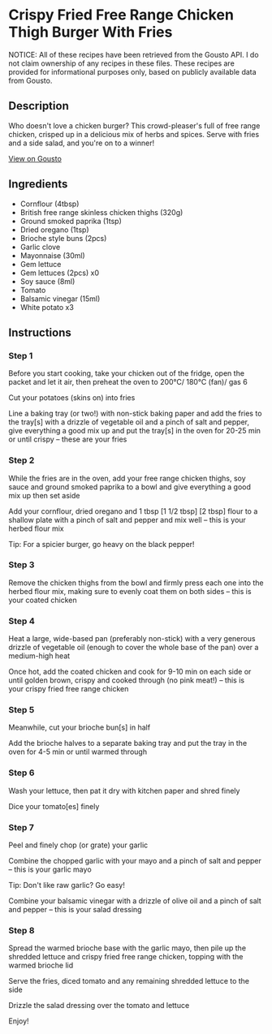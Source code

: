# Crispy Fried Free Range Chicken Thigh Burger With Fries

NOTICE: All of these recipes have been retrieved from the Gousto API. I do not claim ownership of any recipes in these files. These recipes are provided for informational purposes only, based on publicly available data from Gousto.

## Description

Who doesn't love a chicken burger? This crowd-pleaser's full of free range chicken, crisped up in a delicious mix of herbs and spices. Serve with fries and a side salad, and you're on to a winner!

[View on Gousto](https://www.gousto.co.uk/recipes/cookbook/crispy-fried-free-range-chicken-thigh-burger-with-fries)

## Ingredients

- Cornflour (4tbsp)
- British free range skinless chicken thighs (320g)
- Ground smoked paprika (1tsp)
- Dried oregano (1tsp)
- Brioche style buns (2pcs)
- Garlic clove
- Mayonnaise (30ml)
- Gem lettuce
- Gem lettuces (2pcs) x0
- Soy sauce (8ml)
- Tomato
- Balsamic vinegar (15ml)
- White potato x3

## Instructions


### Step 1

Before you start cooking, take your chicken out of the fridge, open the packet and let it air, then preheat the oven to 200°C/ 180°C (fan)/ gas 6

Cut your potatoes (skins on) into fries

Line a baking tray (or two!) with non-stick baking paper and add the fries to the tray[s] with a drizzle of vegetable oil and a pinch of salt and pepper, give everything a good mix up and put the tray[s] in the oven for 20-25 min or until crispy – these are your fries


### Step 2

While the fries are in the oven, add your free range chicken thighs, soy sauce and ground smoked paprika to a bowl and give everything a good mix up then set aside

Add your cornflour, dried oregano and 1 tbsp <span class="text-purple">[1 1/2 tbsp]</span> <span class="text-danger">[2 tbsp]</span> flour to a shallow plate with a pinch of salt and pepper and mix well – this is your herbed flour mix

Tip: For a spicier burger, go heavy on the black pepper!


### Step 3

Remove the chicken thighs from the bowl and firmly press each one into the herbed flour mix, making sure to evenly coat them on both sides – this is your coated chicken


### Step 4

Heat a large, wide-based pan (preferably non-stick) with a very generous drizzle of vegetable oil (enough to cover the whole base of the pan) over a medium-high heat

Once hot, add the coated chicken and cook for 9-10 min on each side or until golden brown, crispy and cooked through (no pink meat!) – this is your crispy fried free range chicken


### Step 5

Meanwhile, cut your brioche bun[s] in half

Add the brioche halves to a separate baking tray and put the tray in the oven for 4-5 min or until warmed through


### Step 6

Wash your lettuce, then pat it dry with kitchen paper and shred finely

Dice your tomato[es]<span class="text-danger"> </span>finely


### Step 7

Peel and finely chop (or grate) your garlic

Combine the chopped garlic with your mayo and a pinch of salt and pepper – this is your garlic mayo

Tip: Don't like raw garlic? Go easy!

Combine your balsamic vinegar with a drizzle of olive oil and a pinch of salt and pepper – this is your salad dressing

### Step 8

Spread the warmed brioche base with the garlic mayo, then pile up the shredded lettuce and crispy fried free range chicken, topping with the warmed brioche lid

Serve the fries, diced tomato and any remaining shredded lettuce to the side

Drizzle the salad dressing over the tomato and lettuce

Enjoy!

